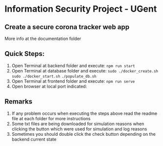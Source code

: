 # Information Security Project - UGent 
## Create a secure corona tracker web app
More info at the documentation folder

## Quick Steps:
1. Open Terminal at backend folder and execute: 
`npm run start`
2. Open Terminal at database folder and execute:
`sudo ./docker_create.sh`
`sudo ./docker_start.sh`
`./populate_db.sh` 
3. Open Terminal at frontend folder and execute: 
`npm run serve`
4. Open browser at local port indicated:

## Remarks
1. If any problem occurs when executing the steps above read the readme file at each folder for more instructions
2. Some txt files are being downloaded for simulation reasons when clicking the button which were used for simulation and log reasons
3. Sometimes you should double click the check button depending on the backend current state


